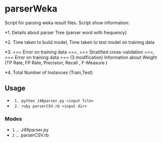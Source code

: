 # parserWeka
Script for parsing weka result files.
Script show information:

*1. Details about parser Tree (parser word with frequency)

*2. Time taken to build model, Time taken to test model on training data

*3.  === Error on training data ===, === Stratified cross-validation ===,  === Error on training data === (3 modification)
Information about Weight (TP Rate,  FP Rate,  Precision,  Recall ,  F-Measure )

*4. Total Number of Instances (Train,Test)

## Usage
* ` 1. python J48parser.py <input file>`
* ` 2. ruby parserCSV.rb <input dir>`


### Modes
* `1` ... J48parser.py
* `2` ... parserCSV.rb



